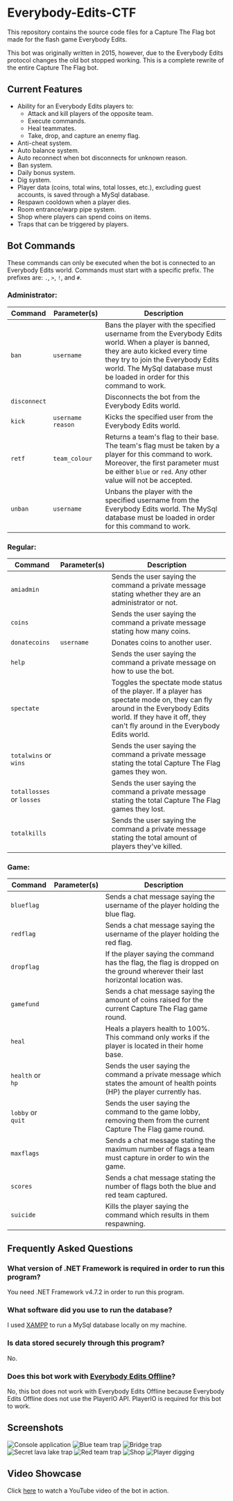 # Everybody-Edits-CTF
This repository contains the source code files for a Capture The Flag bot made for the flash game Everybody Edits.

This bot was originally written in 2015, however, due to the Everybody Edits protocol changes the old bot stopped working. This is a complete rewrite of the entire Capture The Flag bot.

## Current Features
* Ability for an Everybody Edits players to:
    * Attack and kill players of the opposite team.
    * Execute commands.
    * Heal teammates.
    * Take, drop, and capture an enemy flag.
* Anti-cheat system.
* Auto balance system.
* Auto reconnect when bot disconnects for unknown reason.
* Ban system.
* Daily bonus system.
* Dig system.
* Player data (coins, total wins, total losses, etc.), excluding guest accounts, is saved through a MySql database.
* Respawn cooldown when a player dies.
* Room entrance/warp pipe system.
* Shop where players can spend coins on items.
* Traps that can be triggered by players.

## Bot Commands

These commands can only be executed when the bot is connected to an Everybody Edits world. Commands must start with a specific prefix. The prefixes are: `.`, `>`, `!`, and `#`.

### Administrator:
| Command | Parameter(s) | Description |
| - | - | - |
| `ban` | `username` | Bans the player with the specified username from the Everybody Edits world. When a player is banned, they are auto kicked every time they try to join the Everybody Edits world. The MySql database must be loaded in order for this command to work. |
| `disconnect` | | Disconnects the bot from the Everybody Edits world. |
| `kick` | `username` `reason`  | Kicks the specified user from the Everybody Edits world. |
| `retf` | `team_colour` | Returns a team's flag to their base. The team's flag must be taken by a player for this command to work. Moreover, the first parameter must be either `blue` or `red`. Any other value will not be accepted. |
| `unban` | `username` | Unbans the player with the specified username from the Everybody Edits world. The MySql database must be loaded in order for this command to work. |

### Regular:
| Command | Parameter(s) | Description |
| - | - | - |
| `amiadmin` | | Sends the user saying the command a private message stating whether they are an administrator or not. |
| `coins` | | Sends the user saying the command a private message stating how many coins. |
| `donatecoins` | `username`          | Donates coins to another user. |
| `help` | | Sends the user saying the command a private message on how to use the bot. |
| `spectate` | | Toggles the spectate mode status of the player. If a player has spectate mode on, they can fly around in the Everybody Edits world. If they have it off, they can't fly around in the Everybody Edits world.|
| `totalwins` or `wins` | | Sends the user saying the command a private message stating the total Capture The Flag games they won. |
| `totallosses` or `losses` | | Sends the user saying the command a private message stating the total Capture The Flag games they lost. |
| `totalkills` | | Sends the user saying the command a private message stating the total amount of players they've killed. |

### Game:
| Command | Parameter(s) | Description |
| - | - | - |
| `blueflag` | | Sends a chat message saying the username of the player holding the blue flag. |
| `redflag` | | Sends a chat message saying the username of the player holding the red flag. |
| `dropflag` | | If the player saying the command has the flag, the flag is dropped on the ground wherever their last horizontal location was. |
| `gamefund` | | Sends a chat message saying the amount of coins raised for the current Capture The Flag game round. |
| `heal` | | Heals a players health to 100%. This command only works if the player is located in their home base. |
| `health` or `hp` | | Sends the user saying the command a private message which states the amount of health points (HP) the player currently has. |
| `lobby` or `quit` | | Sends the user saying the command to the game lobby, removing them from the current Capture The Flag game round. |
| `maxflags` | | Sends a chat message stating the maximum number of flags a team must capture in order to win the game. |
| `scores` | | Sends a chat message stating the number of flags both the blue and red team captured. |
| `suicide` | | Kills the player saying the command which results in them respawning. |

## Frequently Asked Questions

### What version of .NET Framework is required in order to run this program?
You need .NET Framework v4.7.2 in order to run this program.

### What software did you use to run the database? 
I used [XAMPP](https://www.apachefriends.org/index.html) to run a MySql database locally on my machine.

### Is data stored securely through this program?
No.

### Does this bot work with [Everybody Edits Offline](https://github.com/Seb-135/ee-offline)?
No, this bot does not work with Everybody Edits Offline because Everybody Edits Offline does not use the PlayerIO API. PlayerIO is required for this bot to work.

## Screenshots
![Console application](Images/Application.png "Showcase of what the program looks like")
![Blue team trap](Images/BlueTeamTrap.png "Player triggering the blue teams base trap")
![Bridge trap](Images/BridgeTrap.png "Player triggering the bridge trap")
![Secret lava lake trap](Images/LavaLakeTrap.png "Player triggering the \"secret trap\" at the lava lake")
![Red team trap](Images/RedTeamTrap.png "Player triggering the red teams base trap")
![Shop](Images/Shop.png "Player inside the shop where they can purchase items with coins")
![Player digging](Images/PlayerDigging.png "Player wearing the Hard Hat smiley digging dirt")

## Video Showcase
Click [here](https://www.youtube.com/watch?v=n2VMRJCXPEw) to watch a YouTube video of the bot in action.
